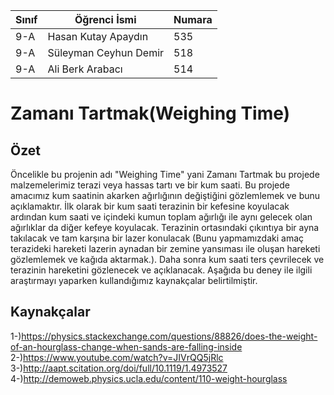 Sınıf | Öğrenci İsmi  | Numara
-------|----------------|--------
9-A   | Hasan Kutay Apaydın | 535
9-A   | Süleyman Ceyhun Demir | 518
9-A   | Ali Berk Arabacı | 514

#  Zamanı Tartmak(Weighing Time)
## Özet
Öncelikle bu projenin adı "Weighing Time" yani Zamanı Tartmak bu projede malzemelerimiz terazi veya hassas tartı ve bir kum saati.
Bu projede amacımız kum saatinin akarken ağırlığının değiştiğini gözlemlemek ve bunu açıklamaktır.
İlk olarak bir kum saati terazinin bir kefesine koyulacak ardından kum saati ve içindeki kumun toplam ağırlığı ile aynı gelecek olan
ağırlıklar da diğer kefeye koyulacak. Terazinin ortasındaki çıkıntıya bir ayna takılacak ve tam karşına bir lazer konulacak
(Bunu yapmamızdaki amaç terazideki hareketi lazerin aynadan bir zemine yansıması ile oluşan hareketi gözlemlemek ve kağıda aktarmak.).
Daha sonra kum saati ters çevrilecek ve terazinin hareketini gözlenecek ve açıklanacak. Aşağıda bu deney ile ilgili araştırmayı yaparken
kullandığımız kaynakçalar belirtilmiştir.

## Kaynakçalar
1-)https://physics.stackexchange.com/questions/88826/does-the-weight-of-an-hourglass-change-when-sands-are-falling-inside
2-)https://www.youtube.com/watch?v=JIVrQQ5jRlc
3-)http://aapt.scitation.org/doi/full/10.1119/1.4973527
4-)http://demoweb.physics.ucla.edu/content/110-weight-hourglass

